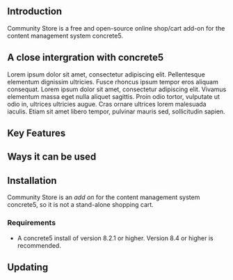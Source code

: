 ## Introduction

Community Store is a free and open-source online shop/cart add-on for the content management system concrete5.

## A close intergration with concrete5

Lorem ipsum dolor sit amet, consectetur adipiscing elit. Pellentesque elementum dignissim ultricies. Fusce rhoncus ipsum tempor eros aliquam consequat. Lorem ipsum dolor sit amet, consectetur adipiscing elit. Vivamus elementum massa eget nulla aliquet sagittis. Proin odio tortor, vulputate ut odio in, ultrices ultricies augue. Cras ornare ultrices lorem malesuada iaculis. Etiam sit amet libero tempor, pulvinar mauris sed, sollicitudin sapien.

## Key Features

## Ways it can be used

## Installation

Community Store is an _add on_ for the content management system concrete5, so it is not a stand-alone shopping cart.

### Requirements

* A concrete5 install of version 8.2.1 or higher. Version 8.4 or higher is recommended.

## Updating





